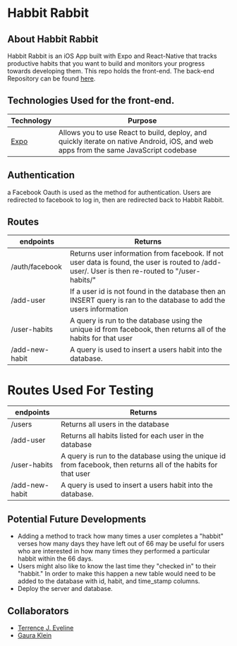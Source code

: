 # Habbit Rabbit


## About Habbit Rabbit
Habbit Rabbit is an iOS App built with Expo and React-Native that tracks productive habits that you want to build and monitors your progress towards developing them. This repo holds the front-end. The back-end Repository can be found [here](https://github.com/tjeve/habbitRabbit-backend2).



## Technologies Used for the front-end.
| Technology                          | Purpose                                                                                                                       |
|---------------------------------------------------------------|-----------------------------------------------------------------------------------------------------|
| [Expo](https://expo.io/)      | Allows you to use React to build, deploy, and quickly iterate on native Android, iOS, and web apps from the same JavaScript codebase |



## Authentication
a Facebook Oauth is used as the method for authentication. Users are redirected to facebook to log in, then are redirected back to Habbit Rabbit.

## Routes

| endpoints                        | Returns                                                                                                                     |
|---------------------------------------------------------------|-----------------------------------------------------------------------------------------------------|
| /auth/facebook     | Returns user information from facebook. If not user data is found, the user is routed to /add-user/. User is then re-routed to "/user-habits/" |
| /add-user          | If a user id is not found in the database then an INSERT query is ran to the database to add the users information                          |
| /user-habits       | A query is run to the database using the unique id from facebook, then returns all of the habits for that user                              |
| /add-new-habit     | A query is used to insert a users habit into the database.                                                                                  |

# Routes Used For Testing
| endpoints                        | Returns                                                                                                                     |
|---------------------------------------------------------------|-----------------------------------------------------------------------------------------------------|
| /users             | Returns all users in the database|
| /add-user          | Returns all habits listed for each user in the database                                                                                       |
| /user-habits       | A query is run to the database using the unique id from facebook, then returns all of the habits for that user                              |
| /add-new-habit     | A query is used to insert a users habit into the database.                                                                                  |

## Potential Future Developments
* Adding a method to track how many times a user completes a "habbit" verses how many days they have left out of 66 may be useful for users
who are interested in how many times they performed a particular habbit within the 66 days.
* Users might also like to know the last time they "checked in" to their "habbit." In order to make this happen a new table would need to be added to the database with id, habit, and time_stamp columns.
* Deploy the server and database.

## Collaborators
* [Terrence J. Eveline](https://github.com/tjeve)
* [Gaura Klein](https://github.com/Gauraklein)
